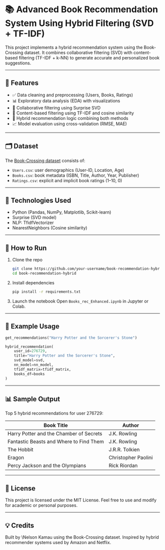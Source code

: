 # 📚 Advanced Book Recommendation System Using Hybrid Filtering (SVD + TF-IDF)

This project implements a hybrid recommendation system using the Book-Crossing dataset. It combines collaborative filtering (SVD) with content-based filtering (TF-IDF + k-NN) to generate accurate and personalized book suggestions.

---

## 📌 Features

* ✅ Data cleaning and preprocessing (Users, Books, Ratings)
* 📊 Exploratory data analysis (EDA) with visualizations
* 🧠 Collaborative filtering using Surprise SVD
* 💾 Content-based filtering using TF-IDF and cosine similarity
* 🔀 Hybrid recommendation logic combining both methods
* 📈 Model evaluation using cross-validation (RMSE, MAE)

---

## 🗂️ Dataset

The [Book-Crossing dataset](https://www.kaggle.com/datasets/arashnic/book-recommendation-dataset) consists of:

* `Users.csv`: user demographics (User-ID, Location, Age)
* `Books.csv`: book metadata (ISBN, Title, Author, Year, Publisher)
* `Ratings.csv`: explicit and implicit book ratings (1–10, 0)

---

## 🧰 Technologies Used

* Python (Pandas, NumPy, Matplotlib, Scikit-learn)
* Surprise (SVD model)
* NLP: TfidfVectorizer
* NearestNeighbors (Cosine similarity)

---

## 🚀 How to Run

1. Clone the repo

   ```bash
   git clone https://github.com/your-username/book-recommendation-hybrid.git
   cd book-recommendation-hybrid
   ```

2. Install dependencies

   ```bash
   pip install -r requirements.txt
   ```

3. Launch the notebook
   Open `Books_rec_Enhanced.ipynb` in Jupyter or Colab.

---

## 📌 Example Usage

```python
get_recommendations("Harry Potter and the Sorcerer's Stone")

hybrid_recommendation(
    user_id=276729,
    title="Harry Potter and the Sorcerer's Stone",
    svd_model=svd,
    nn_model=nn_model,
    tfidf_matrix=tfidf_matrix,
    books_df=books
)
```

---

## 📊 Sample Output

Top 5 hybrid recommendations for user 276729:

| Book Title                              | Author              |
| --------------------------------------- | ------------------- |
| Harry Potter and the Chamber of Secrets | J.K. Rowling        |
| Fantastic Beasts and Where to Find Them | J.K. Rowling        |
| The Hobbit                              | J.R.R. Tolkien      |
| Eragon                                  | Christopher Paolini |
| Percy Jackson and the Olympians         | Rick Riordan        |

---

## 📘 License

This project is licensed under the MIT License.
Feel free to use and modify for academic or personal purposes.

---

## 💡 Credits

Built by \Nelson Kamau using the Book-Crossing dataset.
Inspired by hybrid recommender systems used by Amazon and Netflix.

